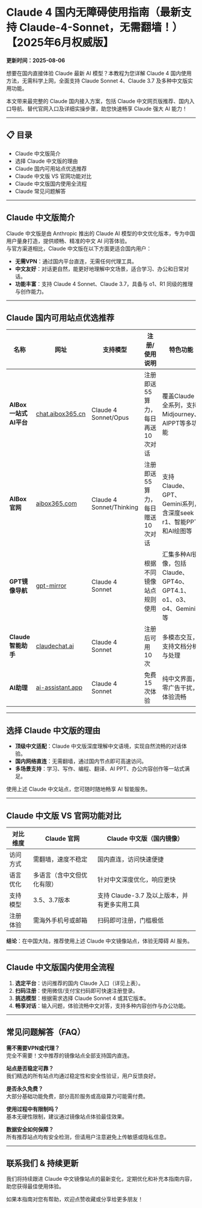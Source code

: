 # Claude 4 国内无障碍使用指南（最新支持 Claude-4-Sonnet，无需翻墙！）【2025年6月权威版】
**更新时间：2025-08-06**

想要在国内直接体验 Claude 最新 AI 模型？本教程为您详解 Claude 4 国内使用方法，无需科学上网，全面支持 Claude Sonnet 4、Claude 3.7 及多种中文版实用功能。

本文带来最完整的 Claude 国内接入方案，包括 Claude 中文网页版推荐、国内入口导航、替代官网入口及详细实操步骤，助您快速畅享 Claude 强大 AI 能力！

---

## 📋 目录
- Claude 中文版简介
- 选择 Claude 中文版的理由
- Claude 国内可用站点优选推荐
- Claude 中文版 VS 官网功能对比
- Claude 中文版国内使用全流程
- Claude 常见问题解答

---

## Claude 中文版简介
Claude 中文版是由 Anthropic 推出的 Claude AI 模型的中文优化版本，专为中国用户量身打造，提供顺畅、精准的中文 AI 问答体验。  
与官方渠道相比，Claude 中文版在以下方面更适合国内用户：

- **无需VPN**：通过国内平台直连，无需任何代理工具。
- **中文友好**：对话更自然，能更好地理解中文场景，适合学习、办公和日常对话。
- **功能丰富**：支持 Claude 4 Sonnet、Claude 3.7，具备与 o1、R1 同级的推理与创作能力。

---

## Claude 国内可用站点优选推荐

| 名称                 | 网址                                                                 | 支持模型                  | 注册/使用说明                         | 特色功能                                                                                 |
| -------------------- | -------------------------------------------------------------------- | ------------------------- | -------------------------------------- | ---------------------------------------------------------------------------------------- |
| **AIBox 一站式AI平台** | [chat.aibox365.cn](https://chat.aibox365.cn/)                       | Claude 4 Sonnet/Opus      | 注册即送55算力，每日再送10次对话       | 覆盖Claude全系列，支持Midjourney、AIPPT等多功能                                          |
| **AIBox官网**          | [aibox365.com](https://aibox365.com/)                               | Claude 4 Sonnet/Thinking  | 注册即送55算力，每日赠送10次对话       | 支持Claude、GPT、Gemini系列，含深度seek r1、智能PPT和AI绘图等                             |
| **GPT镜像导航**        | [gpt-mirror](https://chinese-chatgpt-mirrors.github.io/gpt-mirror/) | Claude 4 Sonnet           | 根据不同镜像站点规则使用               | 汇集多种AI镜像，包括Claude、GPT4o、GPT4.1、o1、o3、o4、Gemini等                           |
| **Claude智能助手**     | [claudechat.ai](https://claudechat.ai/)                             | Claude 4 Sonnet           | 注册后可用10次                        | 多模态交互，支持文档分析与处理                                                           |
| **AI助理**             | [ai-assistant.app](https://ai-assistant.app/)                       | Claude 4 Sonnet           | 免费15次体验                          | 纯中文界面，零广告干扰，体验流畅                                                         |

---

## 选择 Claude 中文版的理由

- **顶级中文适配**：Claude 中文版深度理解中文语境，实现自然流畅的对话体验。
- **国内网络直连**：无需翻墙，通过国内节点即可高速访问。
- **多场景支持**：学习、写作、编程、翻译、AI PPT、办公内容创作等一站式满足。

使用上述 Claude 中文站点，您可随时随地畅享 AI 智能服务。

---

## Claude 中文版 VS 官网功能对比

| 对比维度     | Claude 官网           | Claude 中文版（国内镜像）      |
| ------------ | -------------------- | ----------------------------- |
| 访问方式     | 需翻墙，速度不稳定   | 国内直连，访问快速便捷         |
| 语言优化     | 多语言（含中文但优化有限） | 针对中文深度优化，响应更快  |
| 支持模型     | 3.5、3.7版本         | 支持 Claude-3.7 及以上版本，并有更多实用工具 |
| 注册体验     | 需海外手机号或邮箱   | 扫码即可注册，门槛极低         |

**结论**：在中国大陆，推荐使用上述 Claude 中文镜像站点，体验无障碍 AI 服务。

---

## Claude 中文版国内使用全流程

1. **选定平台**：访问推荐的国内 Claude 入口（详见上表）。
2. **扫码注册**：使用微信/支付宝扫码即可快速注册登录。
3. **挑选模型**：根据需求选择 Claude Sonnet 4 或其它版本。
4. **畅享对话**：输入问题，体验流畅中文对答，支持多种内容创作与办公功能。

---

## 常见问题解答（FAQ）

**需不需要VPN或代理？**  
完全不需要！文中推荐的镜像站点全部支持国内直连。

**站点是否稳定可靠？**  
我们精选的所有站点均通过稳定性和安全性验证，用户反馈良好。

**是否永久免费？**  
大部分基础功能免费，部分高阶服务或高级算力可能需付费。

**使用过程中有限制吗？**  
基本无硬性限制，建议通过镜像站点体验最佳效果。

**数据安全如何保障？**  
所有推荐站点均有安全检测，但请用户注意避免上传敏感或隐私信息。

---

## 联系我们 & 持续更新

我们将持续跟进 Claude 中文镜像站点的最新变化，定期优化和补充本指南内容，助您获得最佳使用体验。

如果本指南对您有帮助，欢迎点赞收藏或分享给更多朋友！
